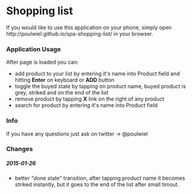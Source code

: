 <h1>Shopping list</h1>

<p>If you would like to use this application on your phone, simply open http://poulwiel.github.io/spa-shopping-list/ in your browser.</p>

<h3>Application Usage</h3>
<p>
After page is loaded you can:
<ul>
<li>add product to your list by entering it's name into Product field and hitting <b>Enter</b> on keyboard or <b>ADD</b> button</li>
<li>toggle the buyed state by tapping on product name, buyed product is grey, striked and on the end of the list</li>
<li>remove product by tapping <b>X</b> link on the right of any product</li>
<li>search for product by entering it's name into Product field</li>
</ul>
</p>

<h3>Info</h3>
<p>If you have any questions just ask on twitter -> @poulwiel

<h3>Changes</h3>
<p>
<h5>2015-01-26</h5>
<ul>
<li>better "done state" transition, after tapping product name it becomes striked instantly, but it goes to the end of the list after small timout.</li>
</ul>
</p>
